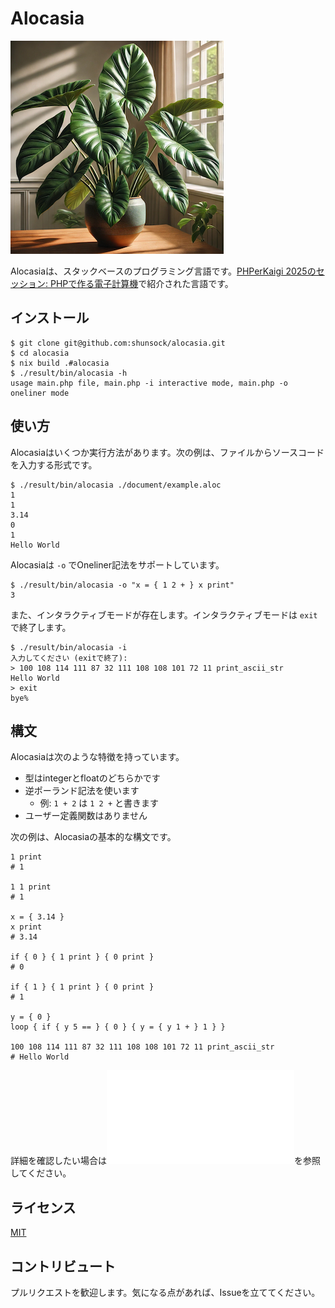 # Alocasia

![](alocasia.jpg)

Alocasiaは、スタックベースのプログラミング言語です。[PHPerKaigi 2025のセッション: PHPで作る電子計算機](https://fortee.jp/phperkaigi-2025/proposal/32569e1d-99ae-4b61-a839-be77ee3127e6)で紹介された言語です。

## インストール

```
$ git clone git@github.com:shunsock/alocasia.git
$ cd alocasia
$ nix build .#alocasia
$ ./result/bin/alocasia -h
usage main.php file, main.php -i interactive mode, main.php -o oneliner mode
```

## 使い方

Alocasiaはいくつか実行方法があります。次の例は、ファイルからソースコードを入力する形式です。

```shell
$ ./result/bin/alocasia ./document/example.aloc
1
1
3.14
0
1
Hello World
```

Alocasiaは `-o` でOneliner記法をサポートしています。

```
$ ./result/bin/alocasia -o "x = { 1 2 + } x print"
3
```

また、インタラクティブモードが存在します。インタラクティブモードは `exit` で終了します。

```
$ ./result/bin/alocasia -i
入力してください (exitで終了):
> 100 108 114 111 87 32 111 108 108 101 72 11 print_ascii_str
Hello World
> exit
bye%
```

## 構文

Alocasiaは次のような特徴を持っています。

- 型はintegerとfloatのどちらかです
- 逆ポーランド記法を使います
    - 例: `1 + 2` は `1 2 +` と書きます
- ユーザー定義関数はありません

次の例は、Alocasiaの基本的な構文です。

```shell
1 print
# 1

1 1 print
# 1

x = { 3.14 }
x print
# 3.14

if { 0 } { 1 print } { 0 print }
# 0

if { 1 } { 1 print } { 0 print }
# 1

y = { 0 }
loop { if { y 5 == } { 0 } { y = { y 1 + } 1 } }

100 108 114 111 87 32 111 108 108 101 72 11 print_ascii_str
# Hello World
```

詳細を確認したい場合は![ドキュメント](./document/syntax.md)を参照してください。

## ライセンス

[MIT](./LICENSE)

## コントリビュート

プルリクエストを歓迎します。気になる点があれば、Issueを立ててください。

